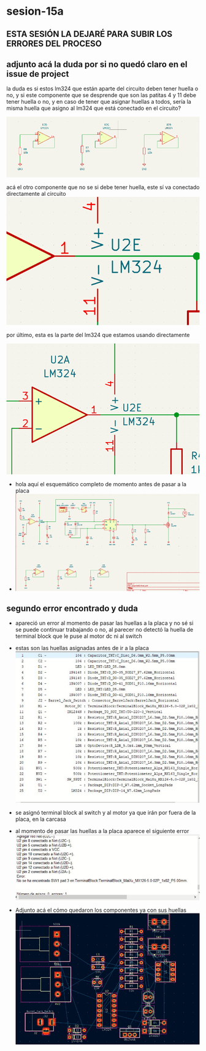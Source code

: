 # sesion-15a
## ESTA SESIÓN LA DEJARÉ PARA SUBIR LOS ERRORES DEL PROCESO

## adjunto acá la duda por si no quedó claro en el issue de project

la duda es si estos lm324 que están aparte del circuito deben tener huella o no, y si este componente que se desprende que son las patitas 4 y 11 debe tener huella o no, y en caso de tener que asignar huellas a todos, sería la misma huella que asigno al lm324 que está conectado en el circuito?

![dudacomponentes1](./archivos/lm324duda.PNG)

acá el otro componente que no se si debe tener huella, este sí va conectado directamente al circuito
![dudacomponentes2](./archivos/lm324duda2.PNG)

por último, esta es la parte del lm324 que estamos usando directamente

![dudacomponentes3](./archivos/lm324usado.PNG)


- hola aquí el esquemático completo de momento antes de pasar a la placa
- ![esquematico](./archivos/esquematicoompleto.PNG)


## segundo error encontrado y duda

- apareció un error al momento de pasar las huellas a la placa y no sé si se puede continuar trabajando o no, al parecer no detectó la huella de terminal block que le puse al motor dc ni al switch

- estas son las huellas asignadas antes de ir a la placa
![huellas](./archivos/HUELLAS.JPG)

- se asignó terminal block al switch y al motor ya que irán por fuera de la placa, en la carcasa
- al momento de pasar las huellas a la placa aparece el siguiente error
![error](./archivos/erroresquematico.JPG)

- Adjunto acá el cómo quedaron los componentes ya con sus huellas
![kicad](./archivos/kicadplacaerror.JPG)
